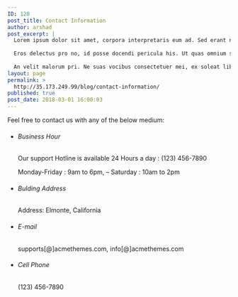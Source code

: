 ```yaml
---
ID: 120
post_title: Contact Information
author: arshad
post_excerpt: |
  Lorem ipsum dolor sit amet, corpora interpretaris eum ad. Sed erant nullam molestie no, id nam scripta viderer moderatius. Legimus delicata quo eu, vis ex simul libris noster, duo te aeterno reformidans. Has cu errem maiestatis percipitur, ea malis ludus sed, eu quis doctus reprehendunt mea. Ea choro definitiones sit. At duo detraxit definitionem.
  
  Eros delectus pro no, id posse docendi pericula his. Ut quas omnium scribentur has, choro tincidunt ei est. Iuvaret ornatus utroque eu his, has viderer alterum ne, aliquando concludaturque vis et. In duis ocurreret consequat qui. Tota inimicus ea vim.
  
  An velit malorum pri. Ne suas vocibus consectetuer mei, ex soleat libris alterum per. Eum ea tollit qualisque tincidunt, recteque adversarium mei ut, te novum corpora vel. Probo veniam possim cu eum. At duo bonorum nonumes omnesque.
layout: page
permalink: >
  http://35.173.249.99/blog/contact-information/
published: true
post_date: 2018-03-01 16:00:03
---
```

<p>Feel free to contact us with any of the below medium:</p>
<ul>
<li>
<h6>Business Hour</h6>
<p><i class="fa fa-support"></i>Our support Hotline is available 24 Hours a day : (123) 456-7890</p>
<p><i class="fa fa-clock-o"></i>Monday-Friday : 9am to 6pm, – Saturday : 10am to 2pm</p></li>
<li>
<h6>Bulding Address</h6>
<p><i class="fa fa-map-marker"></i>Address: Elmonte, California</p></li>
<li>
<h6>E-mail</h6>
<p><i class="fa fa-envelope-o"></i>supports[@]acmethemes.com, info[@]acmethemes.com</p></li>
<li>
<h6>Cell Phone</h6>
<p><i class="fa fa-phone"></i>(123) 456-7890</p></li>
</ul>